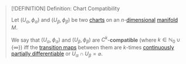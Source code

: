>[!DEFINITION] Definition: Chart Compatibility
>
>Let $(U_{\alpha}, \phi_{\alpha})$ and $(U_{\beta}, \phi_{\beta})$ be two [charts](Chart.md) on an $n$-[dimensional](../Dimension%20of%20a%20Manifold.md) [manifold](../Manifold.md) $M$.
>
>We say that $(U_{\alpha}, \phi_{\alpha})$ and $(U_{\beta}, \phi_{\beta})$ are $C^k$-**compatible** (where $k \in \mathbb{N}_0\cup \{\infty\}$) iff the [transition maps](Transition%20Map.md) between them are $k$-times [continuously partially differentiable](../../../Analysis/Real%20Analysis/Multivariate%20Real%20Analysis/Real%20Vector%20Functions/Differentiation/Partial%20Derivatives%20of%20Real%20Vector%20Functions.md) or $U_{\alpha} \cap U_{\beta} = \varnothing$. 
>